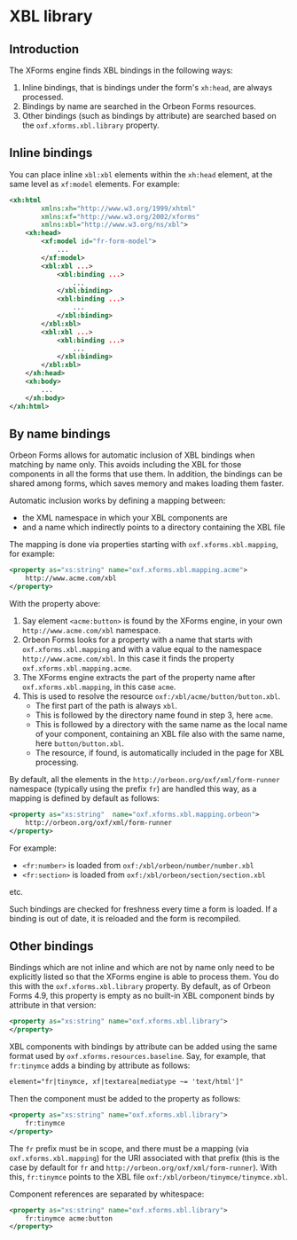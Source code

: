 # XBL library

<!-- toc -->

## Introduction

The XForms engine finds XBL bindings in the following ways:

1. Inline bindings, that is bindings under the form's `xh:head`, are always processed.
2. Bindings by name are searched in the Orbeon Forms resources.
3. Other bindings (such as bindings by attribute) are searched based on the `oxf.xforms.xbl.library` property.

## Inline bindings

You can place inline `xbl:xbl` elements within the `xh:head` element, at the same level as `xf:model` elements. For example:

```xml
<xh:html
        xmlns:xh="http://www.w3.org/1999/xhtml"
        xmlns:xf="http://www.w3.org/2002/xforms"
        xmlns:xbl="http://www.w3.org/ns/xbl">
    <xh:head>
        <xf:model id="fr-form-model">
            ...
        </xf:model>
        <xbl:xbl ...>
            <xbl:binding ...>
                ...
            </xbl:binding>
            <xbl:binding ...>
                ...
            </xbl:binding>
        </xbl:xbl>
        <xbl:xbl ...>
            <xbl:binding ...>
                ...
            </xbl:binding>
        </xbl:xbl>
    </xh:head>
    <xh:body>
        ...
    </xh:body>
</xh:html>
```

## By name bindings 

Orbeon Forms allows for automatic inclusion of XBL bindings when matching by name only. This avoids including the XBL for those components in all the forms that use them. In addition, the bindings can be shared among forms, which saves memory and makes loading them faster.

Automatic inclusion works by defining a mapping between:

- the XML namespace in which your XBL components are
- and a name which indirectly points to a directory containing the XBL file

The mapping is done via properties starting with `oxf.xforms.xbl.mapping`, for example:

```xml
<property as="xs:string" name="oxf.xforms.xbl.mapping.acme">
    http://www.acme.com/xbl
</property>
```

With the property above:

1. Say element `<acme:button>` is found by the XForms engine, in your own `http://www.acme.com/xbl` namespace.
2. Orbeon Forms looks for a property with a name that starts with `oxf.xforms.xbl.mapping` and with a value equal to the namespace `http://www.acme.com/xbl`. In this case it finds the property `oxf.xforms.xbl.mapping.acme`.
3. The XForms engine extracts the part of the property name after `oxf.xforms.xbl.mapping`, in this case `acme`.
4. This is used to resolve the resource `oxf:/xbl/acme/button/button.xbl`.
    * The first part of the path is always `xbl`.
    * This is followed by the directory name found in step 3, here `acme`.
    * This is followed by a directory with the same name as the local name of your component, containing an XBL file also with the same name, here `button/button.xbl`.  
    * The resource, if found, is automatically included in the page for XBL processing.

By default, all the elements in the `http://orbeon.org/oxf/xml/form-runner` namespace (typically using the prefix `fr`) are handled this way, as a mapping is defined by default as follows:

```xml
<property as="xs:string"  name="oxf.xforms.xbl.mapping.orbeon">
    http://orbeon.org/oxf/xml/form-runner
</property>
```

For example:

- `<fr:number>` is loaded from `oxf:/xbl/orbeon/number/number.xbl`
- `<fr:section>` is loaded from `oxf:/xbl/orbeon/section/section.xbl`

etc.

Such bindings are checked for freshness every time a form is loaded. If a binding is out of date, it is reloaded and the form is recompiled.

## Other bindings

Bindings which are not inline and which are not by name only need to be explicitly listed so that the XForms engine is able to process them. You do this with the `oxf.xforms.xbl.library` property. By default,  as of Orbeon Forms 4.9, this property is empty as no built-in XBL component binds by attribute in that version:

```xml
<property as="xs:string" name="oxf.xforms.xbl.library">
</property>
```

XBL components with bindings by attribute can be added using the same format used by `oxf.xforms.resources.baseline`. Say, for example, that `fr:tinymce` adds a binding by attribute as follows:

```xml
element="fr|tinymce, xf|textarea[mediatype ~= 'text/html']"
```

Then the component must be added to the property as follows:

```xml
<property as="xs:string" name="oxf.xforms.xbl.library">
    fr:tinymce
</property>
```

The `fr` prefix must be in scope, and there must be a mapping (via `oxf.xforms.xbl.mapping`) for the URI associated with that prefix (this is the case by default for `fr` and `http://orbeon.org/oxf/xml/form-runner`). With this, `fr:tinymce` points to the XBL file `oxf:/xbl/orbeon/tinymce/tinymce.xbl`.

Component references are separated by whitespace:

```xml
<property as="xs:string" name="oxf.xforms.xbl.library">
    fr:tinymce acme:button
</property>
```